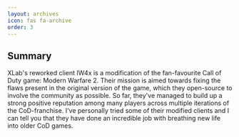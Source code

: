 ```yaml
---
layout: archives
icon: fas fa-archive
order: 3
---
```



## Summary

XLab's reworked client IW4x is a modification of the fan-favourite Call of Duty game: Modern Warfare 2. Their mission is aimed towards fixing the flaws present in the original version of the game, which they open-source to involve the community as possible. So far, they've managed to build up a strong positive reputation among many players across multiple iterations of the CoD-franchise. I've personally tried some of their modified clients and I can tell you that they have done an incredible job with breathing new life into older CoD games.